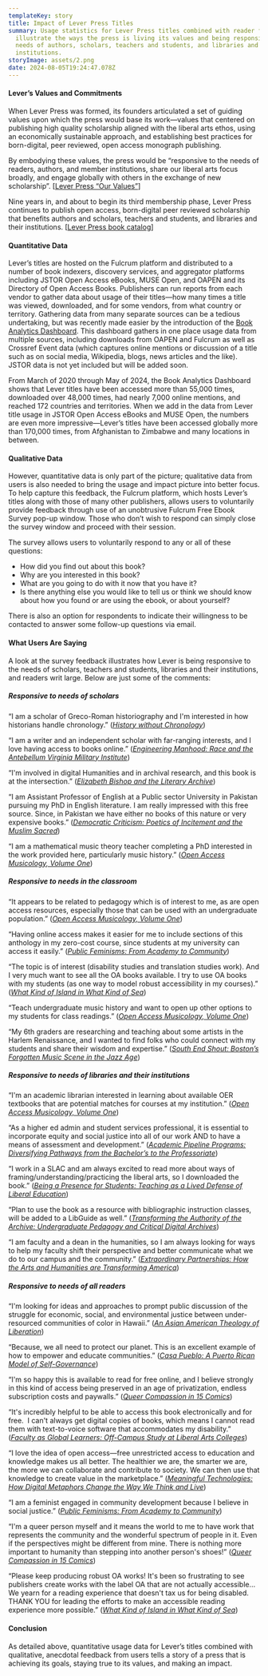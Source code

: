 ```yaml
---
templateKey: story
title: Impact of Lever Press Titles
summary: Usage statistics for Lever Press titles combined with reader feedback
  illustrate the ways the press is living its values and being responsive to the
  needs of authors, scholars, teachers and students, and libraries and their
  institutions.
storyImage: assets/2.png
date: 2024-08-05T19:24:47.078Z
---
```

#### Lever’s Values and Commitments

When Lever Press was formed, its founders articulated a set of guiding values upon which the press would base its work—values that centered on publishing high quality scholarship aligned with the liberal arts ethos, using an economically sustainable approach, and establishing best practices for born-digital, peer reviewed, open access monograph publishing.

By embodying these values, the press would be “responsive to the needs of readers, authors, and member institutions, share our liberal arts focus broadly, and engage globally with others in the exchange of new scholarship”. [[Lever Press “Our Values”](https://www.leverpress.org/about/#values)]

Nine years in, and about to begin its third membership phase, Lever Press continues to publish open access, born-digital peer reviewed scholarship that benefits authors and scholars, teachers and students, and libraries and their institutions. [[Lever Press book catalog](https://www.fulcrum.org/leverpress)]

#### Quantitative Data

Lever’s titles are hosted on the Fulcrum platform and distributed to a number of book indexers, discovery services, and aggregator platforms including JSTOR Open Access eBooks, MUSE Open, and OAPEN and its Directory of Open Access Books. Publishers can run reports from each vendor to gather data about usage of their titles—how many times a title was viewed, downloaded, and for some vendors, from what country or territory. Gathering data from many separate sources can be a tedious undertaking, but was recently made easier by the introduction of the [Book Analytics Dashboard](https://www.leverpress.org/impact). This dashboard gathers in one place usage data from multiple sources, including downloads from OAPEN and Fulcrum as well as Crossref Event data (which captures online mentions or discussion of a title such as on social media, Wikipedia, blogs, news articles and the like). JSTOR data is not yet included but will be added soon.

From March of 2020 through May of 2024, the Book Analytics Dashboard shows that Lever titles have been accessed more than 55,000 times, downloaded over 48,000 times, had nearly 7,000 online mentions, and reached 172 countries and territories. When we add in the data from Lever title usage in JSTOR Open Access eBooks and MUSE Open, the numbers are even more impressive—Lever’s titles have been accessed globally more than 170,000 times, from Afghanistan to Zimbabwe and many locations in between.

#### Qualitative Data

However, quantitative data is only part of the picture; qualitative data from users is also needed to bring the usage and impact picture into better focus. To help capture this feedback, the Fulcrum platform, which hosts Lever’s titles along with those of many other publishers, allows users to voluntarily provide feedback through use of an unobtrusive Fulcrum Free Ebook Survey pop-up window. Those who don’t wish to respond can simply close the survey window and proceed with their session.

The survey allows users to voluntarily respond to any or all of these questions:

* How did you find out about this book?
* Why are you interested in this book?
* What are you going to do with it now that you have it?
* Is there anything else you would like to tell us or think we should know about how you found or are using the ebook, or about yourself?

There is also an option for respondents to indicate their willingness to be contacted to answer some follow-up questions via email.

#### What Users Are Saying

A look at the survey feedback illustrates how Lever is being responsive to the needs of scholars, teachers and students, libraries and their institutions, and readers writ large. Below are just some of the comments:

##### Responsive to needs of scholars

“I am a scholar of Greco-Roman historiography and I'm interested in how historians handle chronology.” (*[History without Chronology](https://doi.org/10.3998/mpub.11418981)*)

“I am a writer and an independent scholar with far-ranging interests, and I love having access to books online.” (*[Engineering Manhood: Race and the Antebellum Virginia Military Institute](https://doi.org/10.3998/mpub.11675767)*)

“I'm involved in digital Humanities and in archival research, and this book is at the intersection.” (*[Elizabeth Bishop and the Literary Archive](https://doi.org/10.3998/mpub.11649332)*)

“I am Assistant Professor of English at a Public sector University in Pakistan pursuing my PhD in English literature. I am really impressed with this free source. Since, in Pakistan we have either no books of this nature or very expensive books.” (*[Democratic Criticism: Poetics of Incitement and the Muslim Sacred](https://doi.org/10.3998/mpub.12682261)*)

“I am a mathematical music theory teacher completing a PhD interested in the work provided here, particularly music history.” (*[Open Access Musicology, Volume One](https://doi.org/10.3998/mpub.12063224)*)

##### Responsive to needs in the classroom

“It appears to be related to pedagogy which is of interest to me, as are open access resources, especially those that can be used with an undergraduate population.” (*[Open Access Musicology, Volume One](https://doi.org/10.3998/mpub.12063224)*)

“Having online access makes it easier for me to include sections of this anthology in my zero-cost course, since students at my university can access it easily.” (*[Public Feminisms: From Academy to Community](https://doi.org/10.3998/mpub.12682117)*)

“The topic is of interest (disability studies and translation studies work). And I very much want to see all the OA books available. I try to use OA books with my students (as one way to model robust accessibility in my courses).” (*[What Kind of Island in What Kind of Sea](https://doi.org/10.3998/mpub.12467134)*)

“Teach undergraduate music history and want to open up other options to my students for class readings.” (*[Open Access Musicology, Volume One](https://doi.org/10.3998/mpub.12063224)*)

“My 6th graders are researching and teaching about some artists in the Harlem Renaissance, and I wanted to find folks who could connect with my students and share their wisdom and expertise.” (*[South End Shout: Boston’s Forgotten Music Scene in the Jazz Age](https://doi.org/10.3998/mpub.12735924)*)

##### Responsive to needs of libraries and their institutions

“I'm an academic librarian interested in learning about available OER textbooks that are potential matches for courses at my institution.” (*[Open Access Musicology, Volume One](https://doi.org/10.3998/mpub.12063224)*)

“As a higher ed admin and student services professional, it is essential to incorporate equity and social justice into all of our work AND to have a means of assessment and development.” (*[Academic Pipeline Programs: Diversifying Pathways from the Bachelor’s to the Professoriate](https://doi.org/10.3998/mpub.12216775)*)

“I work in a SLAC and am always excited to read more about ways of framing/understanding/practicing the liberal arts, so I downloaded the book.” (*[Being a Presence for Students: Teaching as a Lived Defense of Liberal Education](https://doi.org/10.3998/mpub.11567473)*)

“Plan to use the book as a resource with bibliographic instruction classes, will be added to a LibGuide as well.” (*[Transforming the Authority of the Archive: Undergraduate Pedagogy and Critical Digital Archives](https://doi.org/10.3998/mpub.12752519)*)

“I am faculty and a dean in the humanities, so I am always looking for ways to help my faculty shift their perspective and better communicate what we do to our campus and the community.” (*[Extraordinary Partnerships: How the Arts and Humanities are Transforming America](https://doi.org/10.3998/mpub.11649046)*)

##### Responsive to needs of all readers

“I'm looking for ideas and approaches to prompt public discussion of the struggle for economic, social, and environmental justice between under-resourced communities of color in Hawaii.” (*[An Asian American Theology of Liberation](https://doi.org/10.3998/mpub.12789659)*)

“Because, we all need to protect our planet. This is an excellent example of how to empower and educate communities.” (*[Casa Pueblo: A Puerto Rican Model of Self-Governance](https://doi.org/10.3998/mpub.12467264)*)

“I'm so happy this is available to read for free online, and I believe strongly in this kind of access being preserved in an age of privatization, endless subscription costs and paywalls.” (*[Queer Compassion in 15 Comics](https://doi.org/10.3998/mpub.12912046)*)

“It's incredibly helpful to be able to access this book electronically and for free.  I can't always get digital copies of books, which means I cannot read them with text-to-voice software that accommodates my disability.” (*[Faculty as Global Learners: Off-Campus Study at Liberal Arts Colleges](https://doi.org/10.3998/mpub.11923682)*)

“I love the idea of open access—free unrestricted access to education and knowledge makes us all better. The healthier we are, the smarter we are, the more we can collaborate and contribute to society. We can then use that knowledge to create value in the marketplace.” (*[Meaningful Technologies: How Digital Metaphors Change the Way We Think and Live](https://doi.org/10.3998/mpub.12668201)*)

“I am a feminist engaged in community development because I believe in social justice.” (*[Public Feminisms: From Academy to Community](https://doi.org/10.3998/mpub.12682117)*)

“I'm a queer person myself and it means the world to me to have work that represents the community and the wonderful spectrum of people in it. Even if the perspectives might be different from mine. There is nothing more important to humanity than stepping into another person's shoes!” (*[Queer Compassion in 15 Comics](https://doi.org/10.3998/mpub.12912046)*)

“Please keep producing robust OA works! It's been so frustrating to see publishers create works with the label OA that are not actually accessible…We yearn for a reading experience that doesn't tax us for being disabled. THANK YOU for leading the efforts to make an accessible reading experience more possible.” (*[What Kind of Island in What Kind of Sea](https://doi.org/10.3998/mpub.12467134)*)

#### Conclusion

As detailed above, quantitative usage data for Lever’s titles combined with qualitative, anecdotal feedback from users tells a story of a press that is achieving its goals, staying true to its values, and making an impact.